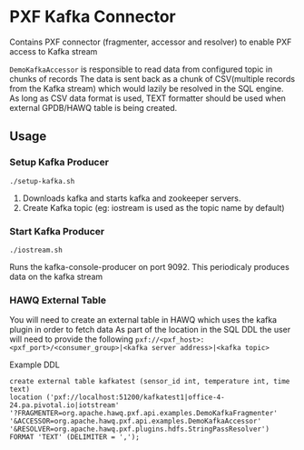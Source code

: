 # PXF Kafka Connector 

Contains PXF connector (fragmenter, accessor and resolver) to enable PXF access to Kafka stream

```DemoKafkaAccessor``` is responsible to read data from configured topic in chunks of records
The data is sent back as a chunk of CSV(multiple records from the Kafka stream) which would lazily be resolved in the SQL engine.
As long as CSV data format is used, TEXT formatter should be used when external GPDB/HAWQ table is being created.

## Usage
### Setup Kafka Producer
```
./setup-kafka.sh
```
1. Downloads kafka and starts kafka and zookeeper servers.
2. Create Kafka topic (eg: iostream is used as the topic name by default)

### Start Kafka Producer
```
./iostream.sh
```
Runs the kafka-console-producer on port 9092. This periodicaly produces data on the kafka stream

### HAWQ External Table
You will need to create an external table in HAWQ which uses the kafka plugin in order to fetch data
As part of the location in the SQL DDL the user will need to provide the following ```pxf://<pxf_host>:<pxf_port>/<consumer_group>|<kafka server address>|<kafka topic>```

Example DDL 
```
create external table kafkatest (sensor_id int, temperature int, time text)
location ('pxf://localhost:51200/kafkatest1|office-4-24.pa.pivotal.io|iotstream'
'?FRAGMENTER=org.apache.hawq.pxf.api.examples.DemoKafkaFragmenter'
'&ACCESSOR=org.apache.hawq.pxf.api.examples.DemoKafkaAccessor'
'&RESOLVER=org.apache.hawq.pxf.plugins.hdfs.StringPassResolver')
FORMAT 'TEXT' (DELIMITER = ',');
```
